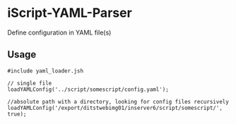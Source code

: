 # iScript-YAML-Parser
Define configuration in YAML file(s)

## Usage
```
#include yaml_loader.jsh

// single file
loadYAMLConfig('../script/somescript/config.yaml');

//absolute path with a directory, looking for config files recursively
loadYAMLConfig('/export/ditstwebimg01/inserver6/script/somescript/', true);

```
